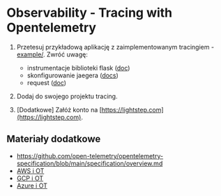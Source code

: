 # Observability - Tracing with Opentelemetry

1. Przetesuj przykładową aplikację z zaimplementowanym tracingiem - [example/](example/). Zwróć uwagę:

   - instrumentacje biblioteki flask ([doc](https://opentelemetry-python-contrib.readthedocs.io/en/latest/instrumentation/flask/flask.html))
   - skonfigurowanie jaegera ([docs](https://opentelemetry-python.readthedocs.io/en/latest/exporter/jaeger/jaeger.html))
   - request ([doc](https://opentelemetry-python.readthedocs.io/en/stable/getting-started.html#instrumentation-example-with-flask))

2. Dodaj do swojego projektu tracing.

3. [Dodatkowe] Załóż konto na [https://lightstep.com](https://lightstep.com).

## Materiały dodatkowe

- https://github.com/open-telemetry/opentelemetry-specification/blob/main/specification/overview.md
- [AWS i OT](https://aws.amazon.com/blogs/opensource/auto-instrumenting-a-python-application-with-an-aws-distro-for-opentelemetry-lambda-layer/)
- [GCP i OT](https://cloud.google.com/trace/docs/setup/python-ot)
- [Azure i OT](https://docs.microsoft.com/en-us/azure/azure-monitor/app/opentelemetry-overview)
